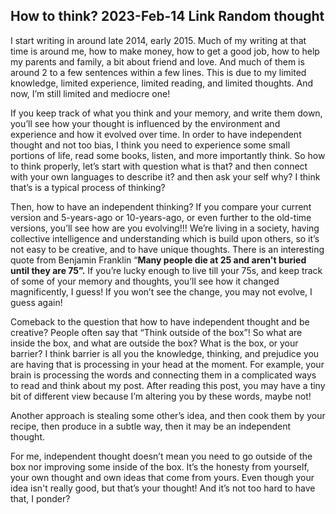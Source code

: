 How to think?
2023-Feb-14
Link
Random thought
-----
I start writing in around late 2014, early 2015. Much of my writing at that time is around me, how to make money, how to get a good job, how to help my parents and family, a bit about friend and love. And much of them is around 2 to a few sentences within a few lines. This is due to my limited knowledge, limited experience, limited reading, and limited thoughts. And now, I’m still limited and mediocre one!

If you keep track of what you think and your memory, and write them down, you’ll see how your thought is influenced by the environment and experience and how it evolved over time. In order to have independent thought and not too bias, I think you need to experience some small portions of life, read some books, listen, and more importantly think. So how to think properly, let’s start with question what is that? and then connect with your own languages to describe it? and then ask your self why? I think that’s is a typical process of thinking?

Then, how to have an independent thinking? If you compare your current version and 5-years-ago or 10-years-ago, or even further to the old-time versions, you’ll see how are you evolving!!! We’re living in a society, having collective intelligence and understanding which is build upon others, so it’s not easy to be creative, and to have unique thoughts. There is an interesting quote from Benjamin Franklin “**Many people die at 25 and aren't buried until they are 75”.** If you’re lucky enough to live till your 75s, and keep track of some of your memory and thoughts, you’ll see how it changed magnificently, I guess! If you won’t see the change, you may not evolve, I guess again!

Comeback to the question that how to have independent thought and be creative? People often say that “Think outside of the box”! So what are inside the box, and what are outside the box? What is the box, or your barrier? I think barrier is all you the knowledge, thinking, and prejudice you are having that is processing in your head at the moment. For example, your brain is processing the words and connecting them in a complicated ways to read and think about my post. After reading this post, you may have a tiny bit of different view because I’m altering you by these words, maybe not!

Another approach is stealing some other’s idea, and then cook them by your recipe, then produce in a subtle way, then it may be an independent thought.

For me, independent thought doesn’t mean you need to go outside of the box nor improving some inside of the box. It’s the honesty from yourself, your own thought and own ideas that come from yours. Even though your idea isn't really good, but that’s your thought! And it’s not too hard to have that, I ponder?